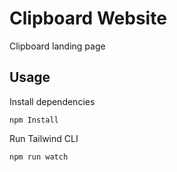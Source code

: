 # Clipboard Website

Clipboard landing page 

## Usage

Install dependencies

```
npm Install
```

Run Tailwind CLI

```
npm run watch
```

